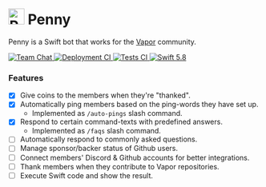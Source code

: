 # <img src="https://github.com/vapor/penny-bot/assets/54685446/53e4684e-7511-4a5e-9933-34db0ceac0c6" alt="Penny" width="32"> Penny

Penny is a Swift bot that works for the [Vapor](https://vapor.codes) community.

<p>
    <a href="https://discord.gg/vapor">
        <img src="https://img.shields.io/discord/431917998102675485.svg" alt="Team Chat">
    </a>
    <a href="https://github.com/vapor/vapor/actions">
        <img src="https://github.com/vapor/penny-bot/actions/workflows/deploy.yml/badge.svg?branch=main" alt="Deployment CI">
    </a>
    <a href="https://github.com/vapor/vapor/actions">
        <img src="https://github.com/vapor/penny-bot/actions/workflows/test.yml/badge.svg?branch=main" alt="Tests CI">
    </a>
    <a href="https://swift.org">
        <img src="https://img.shields.io/badge/swift-5.8-brightgreen.svg" alt="Swift 5.8">
    </a>
</p>

### Features
* [x] Give coins to the members when they're "thanked".
* [x] Automatically ping members based on the ping-words they have set up.
  * Implemented as `/auto-pings` slash command. 
* [x] Respond to certain command-texts with predefined answers.
  * Implemented as `/faqs` slash command.
* [ ] Automatically respond to commonly asked questions.
* [ ] Manage sponsor/backer status of Github users.
* [ ] Connect members' Discord & Github accounts for better integrations.
* [ ] Thank members when they contribute to Vapor repositories.
* [ ] Execute Swift code and show the result.
